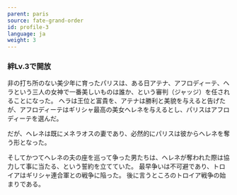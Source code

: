 ```yaml
---
parent: paris
source: fate-grand-order
id: profile-3
language: ja
weight: 3
---
```


### 絆Lv.3で開放

非の打ち所のない美少年に育ったパリスは、ある日アテナ、アフロディーテ、ヘラという三人の女神で一番美しいものは誰か、という審判（ジャッジ）を任されることになった。
ヘラは王位と富貴を、アテナは勝利と美貌を与えると告げたが、アフロディーテはギリシャ最高の美女ヘレネを与えるとし、パリスはアフロディーテを選んだ。

だが、ヘレネは既にメネラオスの妻であり、必然的にパリスは彼からヘレネを奪う形となった。

そしてかつてヘレネの夫の座を巡って争った男たちは、ヘレネが奪われた際は協力して事に当たる、という誓約を立てていた。
最早争いは不可避であり、トロイアはギリシャ連合軍との戦争に陥った。
後に言うところのトロイア戦争の始まりである。
